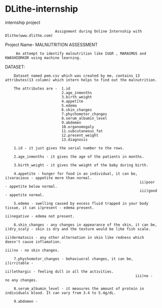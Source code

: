 # DLithe-internship
internship project
                           
                           
                           Assignment during Online Internship with Dlithe(www.dlithe.com)

Project Name- MALNUTRITION ASSESSMENT

         An attempt to identify malnutrition like IUGR , MARASMUS and KWASHIORKOR using machine learning.
         
        
DATASET:
        
        Dataset named pem.csv which was created by me, contains 13 attributes(13 column) which intern helps to find out the malnutrition.
        
        The attributes are -  1.id
                              2.age_inmonths
                              3.birth_weight
                              4.appetite
                              5.edema
                              6.skin_changes
                              7.phychomotor_changes
                              8.serum_albumin_level
                              9.abdomen
                              10.organomegaly
                              11.subcutaneous_fat
                              12.present_weight
                              13.diagnosis
                   
        1.id - it just gives the serial number to the rows.
        
        2.age_inmonths - it gives the age of the patients in months.
        
        3.birth_weight - it gives the weight of the baby during birth.
        
        4.appetite - hunger for food in an individual, it can be, i)varacious - appetite more than normal.
                                                                  ii)poor - appetite below normal.
                                                                  iii)good - appetite normal.
                                                                  
        5.edema - swelling caused by excess fluid trapped in your body tissue, it can i)present - edema present.
                                                                                      ii)negative - edema not present.
                                                                                      
        6.skin_changes - any changes in appearance of the skin, it can be, i)dry_scaly - skin is dry and the texture would be like fish scale.
                                                                           ii)dermatosis - any other alternation in skin like redness which doesn't cause inflamation.
                                                                           iii)no - no skin changes.
                                                                           
        7.phychomotor_changes - behaviuoral changes, it can be, i)irritable - 
                                                                ii)lethargic - feeling dull in all the activities.
                                                                iii)no - no any changes.
       
        8.serum_albumin_level - it measures the amount of protein in individuals blood. It can vary from 3.4 to 5.4g/dL.
        
        9.abdomen -
